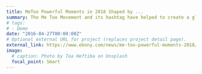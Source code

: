 ```yaml
---
title: MeToo Powerful Moments in 2018 Shaped by ...
summary: The Me Too Movement and its hashtag have helped to create a global conversation  ...
# tags:
# - Demo
date: "2016-04-27T00:00:00Z"
# Optional external URL for project (replaces project detail page).
external_link: https://www.ebony.com/news/me-too-powerful-moments-2018/
image:
  # caption: Photo by Toa Heftiba on Unsplash
  focal_point: Smart
---
```

